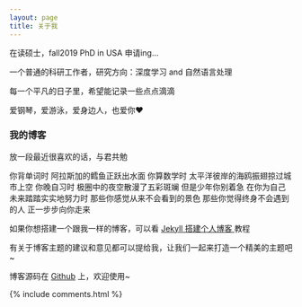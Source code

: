 ```yaml
---
layout: page
title: 关于我 
---
```


在读硕士，fall2019 PhD in USA 申请ing...
<p>
一个普通的科研工作者，研究方向：深度学习 and 自然语言处理
<p>
每一个平凡的日子里，希望能记录一些点点滴滴
<p>
爱钢琴，爱游泳，爱身边人，也爱你❤️

<p>

<h3> 我的博客 </h3>  
<p>
放一段最近很喜欢的话，与君共勉
<p>
你背单词时 
阿拉斯加的鳕鱼正跃出水面 
你算数学时 
太平洋彼岸的海鸥振翅掠过城市上空 
你晚自习时 
极圈中的夜空散漫了五彩斑斓 
但是少年你别着急 
在你为自己未来踏踏实实地努力时 
那些你感觉从来不会看到的景色 
那些你觉得终身不会遇到的人 
正一步步向你走来
<p>

如果你想搭建一个跟我一样的博客，可以看 
<a href="/2016/10/jekyll_tutorials1/"> Jekyll 搭建个人博客 </a>
教程

<p>

有关于博客主题的建议和意见都可以提给我，让我们一起来打造一个精美的主题吧~ 

<p> 

博客源码在 <a target="_blank" href='https://github.com/leopardpan/leopardpan.github.io/'>Github</a> 上，欢迎使用~

<p> 

<p> 

<p> 


{% include comments.html %}

